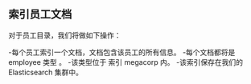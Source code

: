 ## 索引员工文档 


对于员工目录，我们将做如下操作：

 -每个员工索引一个文档，文档包含该员工的所有信息。
 -每个文档都将是 employee 类型 。
 -该类型位于 索引 megacorp 内。
 -该索引保存在我们的 Elasticsearch 集群中。
